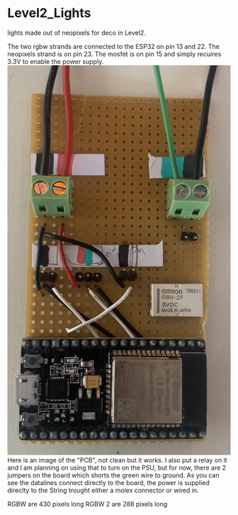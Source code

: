 # Level2_Lights
lights made out of neopixels for deco in Level2. 

The two rgbw strands are connected to the ESP32 on pin 13 and 22. The neopixels strand is on pin 23. 
The mosfet is on pin 15 and simply recuires 3.3V to enable the power supply. 
![PCB](IMG_3397.JPG)
Here is an image of the "PCB", not clean but it works. I also put a relay on it and I am planning on using that to turn on the PSU, but for now, there are 2 jumpers on the board which shorts the green wire to ground.
As you can see the datalines connect directly to the board, the power is supplied direclty to the String trought either a molex connector or wired in. 




RGBW are 430 pixels long 
RGBW 2 are 288 pixels long 

